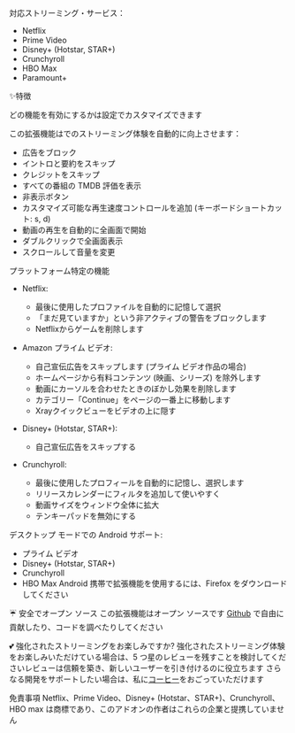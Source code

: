 対応ストリーミング・サービス：

- Netflix
- Prime Video
- Disney+ (Hotstar, STAR+)
- Crunchyroll
- HBO Max
- Paramount+

✨特徴

どの機能を有効にするかは設定でカスタマイズできます

この拡張機能はでのストリーミング体験を自動的に向上させます：

- 広告をブロック
- イントロと要約をスキップ
- クレジットをスキップ
- すべての番組の TMDB 評価を表示
- 非表示ボタン
- カスタマイズ可能な再生速度コントロールを追加 (キーボードショートカット: s, d)
- 動画の再生を自動的に全画面で開始
- ダブルクリックで全画面表示
- スクロールして音量を変更

プラットフォーム特定の機能

- Netflix:
    - 最後に使用したプロファイルを自動的に記憶して選択
    - 「まだ見ていますか」という非アクティブの警告をブロックします
    - Netflixからゲームを削除します

- Amazon プライム ビデオ:
    - 自己宣伝広告をスキップします (プライム ビデオ作品の場合)
    - ホームページから有料コンテンツ (映画、シリーズ) を除外します
    - 動画にカーソルを合わせたときのぼかし効果を削除します
    - カテゴリー「Continue」をページの一番上に移動します
    - Xrayクイックビューをビデオの上に隠す

- Disney+ (Hotstar, STAR+):
    - 自己宣伝広告をスキップする

- Crunchyroll:
    - 最後に使用したプロフィールを自動的に記憶し、選択します
    - リリースカレンダーにフィルタを追加して使いやすく
    - 動画サイズをウィンドウ全体に拡大
    - テンキーパッドを無効にする

デスクトップ モードでの Android サポート:

- プライム ビデオ
- Disney+ (Hotstar, STAR+)
- Crunchyroll
- HBO Max
  Android 携帯で拡張機能を使用するには、Firefox をダウンロードしてください

☔ 安全でオープン ソース
この拡張機能はオープン ソースです [Github](https://github.com/Dreamlinerm/Netflix-Prime-Auto-Skip) で自由に貢献したり、コードを調べたりしてください

💕 強化されたストリーミングをお楽しみですか?
強化されたストリーミング体験をお楽しみいただけている場合は、5 つ星のレビューを残すことを検討してくださいレビューは信頼を築き、新しいユーザーを引き付けるのに役立ちます
さらなる開発をサポートしたい場合は、私に[コーヒー](https://github.com/sponsors/Dreamlinerm)をおごっていただけます

免責事項
Netflix、Prime Video、Disney+ (Hotstar、STAR+)、Crunchyroll、HBO max は商標であり、このアドオンの作者はこれらの企業と提携していません
